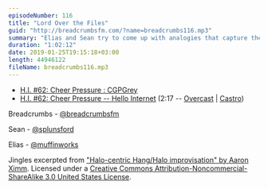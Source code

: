 ```yaml
---
episodeNumber: 116
title: "Lord Over the Files"
guid: "http://breadcrumbsfm.com/?name=breadcrumbs116.mp3"
summary: "Elias and Sean try to come up with analogies that capture the use and significance of analogies in language."
duration: "1:02:12"
date: 2019-01-25T19:15:18+03:00
length: 44946122
fileName: breadcrumbs116.mp3
---
```


- [H.I. #62: Cheer Pressure : CGPGrey](https://www.reddit.com/r/CGPGrey/comments/4gzpk0/hi_62_cheer_pressure/?sort=top)
- [H.I. #62: Cheer Pressure -- Hello Internet](http://www.hellointernet.fm/podcast/62) (2:17 -- [Overcast](https://overcast.fm/+B1qx78Rv4/2:17) | [Castro](https://castro.fm/episode/4yQMiE#2:17))

Breadcrumbs - [@breadcrumbsfm](https://twitter.com/breadcrumbsfm)

Sean - [@splunsford](https://twitter.com/splunsford)

Elias - [@muffinworks](https://twitter.com/muffinworks)

Jingles excerpted from ["Halo-centric Hang/Halo improvisation" by Aaron Ximm](http://freemusicarchive.org/music/aaron_ximm/handpans_and_the_hang/). Licensed under a [Creative Commons Attribution-Noncommercial-ShareAlike 3.0 United States License](http://creativecommons.org/licenses/by-nc-sa/3.0/us/).